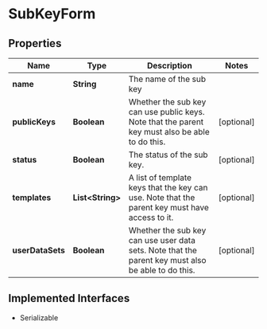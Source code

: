 

# SubKeyForm

## Properties

Name | Type | Description | Notes
------------ | ------------- | ------------- | -------------
**name** | **String** | The name of the sub key | 
**publicKeys** | **Boolean** | Whether the sub key can use public keys. Note that the parent key must also be able to do this. |  [optional]
**status** | **Boolean** | The status of the sub key. |  [optional]
**templates** | **List&lt;String&gt;** | A list of template keys that the key can use. Note that the parent key must have access to it. |  [optional]
**userDataSets** | **Boolean** | Whether the sub key can use user data sets. Note that the parent key must also be able to do this. |  [optional]


## Implemented Interfaces

* Serializable


